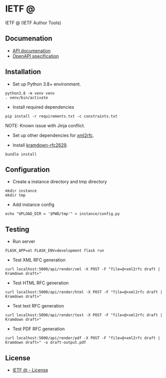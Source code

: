 # IETF @
IETF @ (IETF Author Tools)

## Documenation

* [API documenation](http://devbox.amsl.com:8080/api/)
* [OpenAPI specification](api.yml)

## Installation

* Set up Python 3.8+ environment.
```
python3.8 -m venv venv
. venv/bin/activate
```

* Install required dependencies
```
pip install -r requirements.txt -c constraints.txt
```

NOTE: Known issue with Jinja conflict.

* Set up other dependencies for [xml2rfc](https://pypi.org/project/xml2rfc/).

* Install [kramdown-rfc2629](https://github.com/cabo/kramdown-rfc2629).

```
bundle install
```

## Configuration

* Create a instance directory and tmp directory
```
mkdir instance
mkdir tmp
```

* Add instance config

```
echo "UPLOAD_DIR = '$PWD/tmp'" > instance/config.py
```

## Testing

* Run server

```
FLASK_APP=at FLASK_ENV=development flask run
```

* Test XML RFC generation
```
curl localhost:5000/api/render/xml -X POST -F "file=@<xml2rfc draft | Kramdown draft>"
```

* Test HTML RFC generation
```
curl localhost:5000/api/render/html -X POST -F "file=@<xml2rfc draft | Kramdown draft>"
```

* Test text RFC generation
```
curl localhost:5000/api/render/text -X POST -F "file=@<xml2rfc draft | Kramdown draft>"
```

* Test PDF RFC generation
```
curl localhost:5000/api/render/pdf -X POST -F "file=@<xml2rfc draft | Kramdown draft>" -o draft-output.pdf
```

## License

* [IETF @ - License](LICENSE)
